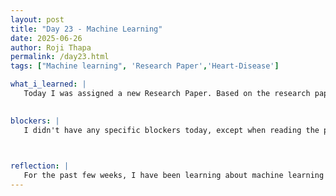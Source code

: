 ```yaml
---
layout: post
title: "Day 23 - Machine Learning"
date: 2025-06-26
author: Roji Thapa
permalink: /day23.html
tags: ["Machine learning", 'Research Paper','Heart-Disease']

what_i_learned: |
   Today I was assigned a new Research Paper. Based on the research paper, I learned that machine learning(ML) involves a wide range of algorithms used to analyze data and make intelligent decisions. I understood the key difference between supervise, unsupervised, and reinforcement learning, and how each serves unique purposes in solving real-world-problems. I explored various algorithms like linear regression, decision trees, k-means clustering and neural networks. I learned how feature selection and dimensionality reduction improve model performance. The paper emphasized the importance of algorithm selection based on data type and problem. I also got to learn about Association Rule Learning, Artificial Neural Network and Deep Learning and the various application of machine learning. The paper also mentioned current challenges in ML and the many opportunities for future research and development. 

  
blockers: |
   I didn't have any specific blockers today, except when reading the paper and trying to remember or fully understand all the information. Some parts were dense and complex, which made it a bit challenging to absorb everything at once.
   


reflection: |
   For the past few weeks, I have been learning about machine learning and implementing its different methods. Today, reading a full research paper focused on machine learning and its role in the modern digital world made me realize how important and useful it is in our daily lives. I already had basic knowledge about machine learning—its types and some methods—but I gained so much new and detailed information from this paper. It was a lot to take in, but extremely useful. I learned how various algorithms work, how data quality affects performance, and how different ML techniques are applied in fields like healthcare, cybersecurity, and smart cities. This deeper understanding has increased my interest in the field and inspired me to explore more advanced concepts in the future. I hope to study the paper more thoroughly tomorrow and gain a deeper understanding of the concepts.
---
```

